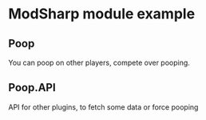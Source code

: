 # ModSharp module example

## Poop

You can poop on other players, compete over pooping.

## Poop.API

API for other plugins, to fetch some data or force pooping
